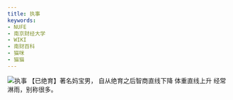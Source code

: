 ```yaml
---
title: 执事
keywords:
- NUFE
- 南京财经大学
- WIKI
- 南财百科
- 猫咪
- 猫猫
---
```

![执事](/mao/执事.jpg)
【已绝育】著名妈宝男，
自从绝育之后智商直线下降
体重直线上升
经常淋雨，别称很多。